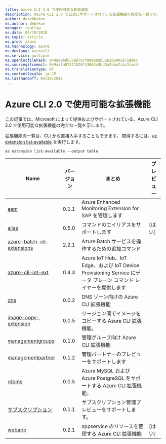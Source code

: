 ```yaml
---
title: Azure CLI 2.0 で使用可能な拡張機能
description: Azure CLI 2.0 で公式にサポートされている拡張機能の完全な一覧です。
author: derekbekoe
ms.author: debekoe
manager: routlaw
ms.date: 04/19/2018
ms.topic: article
ms.prod: azure
ms.technology: azure
ms.devlang: azurecli
ms.service: multiple
ms.openlocfilehash: 049ad9bd657ed76cf80ba0ab3262028458718dec
ms.sourcegitcommit: 0e9aafa07311526f43661c8bd3a7eba7cbc2caed
ms.translationtype: HT
ms.contentlocale: ja-JP
ms.lasthandoff: 04/20/2018
---
```

# <a name="available-extensions-for-the-azure-cli-20"></a>Azure CLI 2.0 で使用可能な拡張機能

この記事では、Microsoft によって提供およびサポートされている、Azure CLI 2.0 で使用可能な拡張機能の完全な一覧を示します。

拡張機能の一覧は、CLI から直接入手することもできます。 取得するには、[az extension list-available](/cli/azure/extension?view=azure-cli-latest#az-extension-list-available) を実行します。

```azurecli
az extension list-available --output table
```

| Name | バージョン | まとめ | プレビュー |
|------|---------|---------|---------|
| [aem](https://github.com/Azure/azure-cli-extensions) | 0.1.1 | Azure Enhanced Monitoring Extension for SAP を管理します |  |
| [alias](https://github.com/Azure/azure-cli-extensions) | 0.5.0 | コマンドのエイリアスをサポートします | [はい] |
| [azure-batch-cli-extensions](https://github.com/Azure/azure-batch-cli-extensions) | 2.2.1 | Azure Batch サービスを操作するための追加コマンド |  |
| [azure-cli-iot-ext](https://github.com/azure/azure-iot-cli-extension) | 0.4.3 | Azure IoT Hub、IoT Edge、および IoT Device Provisioning Service にデータ プレーン コマンド レイヤーを提供します |  |
| [dns](https://github.com/Azure/azure-cli-extensions) | 0.0.2 | DNS ゾーン向けの Azure CLI 拡張機能 |  |
| [image-copy-extension](https://github.com/Azure/azure-cli-extensions) | 0.0.5 | リージョン間でイメージをコピーする Azure CLI 拡張機能。 |  |
| [managementgroups](https://github.com/Azure/azure-cli-extensions) | 0.1.0 | 管理グループ向け Azure CLI 拡張機能 |  |
| [managementpartner](https://github.com/Azure/azure-cli-extensions) | 0.1.2 | 管理パートナーのプレビューをサポートします |  |
| [rdbms](https://github.com/Azure/azure-cli-extensions) | 0.0.5 | Azure MySQL および Azure PostgreSQL をサポートする Azure CLI 拡張機能。 |  |
| [サブスクリプション](https://github.com/Azure/azure-cli-extensions) | 0.1.1 | サブスクリプション管理プレビューをサポートします。 |  |
| [webapp](https://github.com/Azure/azure-cli-extensions) | 0.2.1 | appservice のリソースを管理する Azure CLI 拡張機能 | [はい] |
